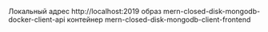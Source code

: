 Локальный адрес http://localhost:2019
образ mern-closed-disk-mongodb-docker-client-api
контейнер mern-closed-disk-mongodb-client-frontend